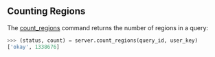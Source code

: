 ## Counting Regions

The [count_regions](http://deepblue.mpi-inf.mpg.de/api.html#api-count_regions) command returns the number of regions in a query:

```python
>>> (status, count) = server.count_regions(query_id, user_key)
['okay', 1338676]
```
